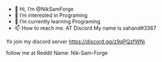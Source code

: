 - 👋 Hi, I’m @NikSamForge
- 👀 I’m interested in Programing
- 🌱 I’m currently learning Programing 
- 📫 How to reach me. AT Discord My name is sahand#3367

<!---
NikSamForge/NikSamForge is a ✨ special ✨ repository because its `README.md` (this file) appears on your GitHub profile.
You can click the Preview link to take a look at your changes.
--->
Yo join my discord server https://discord.gg/z9qPQzfWNj

follow me at Reddit Name: Nik-Sam-Forge

